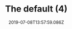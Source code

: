 ---
title: The default (4)
date: 2019-07-08T13:57:59.086Z
year: 2019
tags:
  - painting
  - theDefault
coverImage: /images/uploads/iriee_zamble-the_default-04.jpg
material: Acrylic on canvas
dimensions: 50 x 35 cm
---